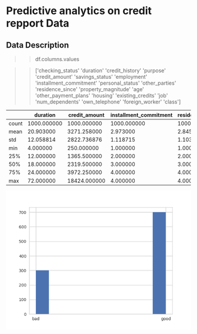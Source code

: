 # Predictive analytics on credit repport Data 

## Data Description

>> df.columns.values

>>['checking_status' 'duration' 'credit_history' 'purpose' 'credit_amount'
 'savings_status' 'employment' 'installment_commitment' 'personal_status'
 'other_parties' 'residence_since' 'property_magnitude' 'age'
 'other_payment_plans' 'housing' 'existing_credits' 'job' 'num_dependents'
 'own_telephone' 'foreign_worker' 'class']
 
|      | duration     |credit_amount   | installment_commitment | residence_since  |   age         | existing_credits  | num_dependents |  
|------|--------------|----------------|------------------------|------------------|---------------|-------------------|----------------|
|count | 1000.000000  |  1000.000000   | 1000.000000            |    1000.000000   |  1000.000000  |     1000.000000   |  1000.000000   | 
|mean  |   20.903000  |  3271.258000   |    2.973000            |       2.845000   |    35.546000  |        1.407000   |     1.155000   | 
|std   |   12.058814  |  2822.736876   |    1.118715            |       1.103718   |    11.375469  |        0.577654   |     0.362086   | 
|min   |    4.000000  |   250.000000   |    1.000000            |       1.000000   |    19.000000  |        1.000000   |     1.000000   | 
|25%   |   12.000000  |  1365.500000   |    2.000000            |       2.000000   |    27.000000  |        1.000000   |     1.000000   | 
|50%   |   18.000000  |  2319.500000   |    3.000000            |       3.000000   |    33.000000  |        1.000000   |     1.000000   | 
|75%   |   24.000000  |  3972.250000   |    4.000000            |       4.000000   |    42.000000  |        2.000000   |     1.000000   | 
|max   |   72.000000  | 18424.000000   |    4.000000            |       4.000000   |    75.000000  |        4.000000   |     2.000000   | 

               








 
![Class Distribution](Credit_rating_prediction/resources/class_exploration.png)